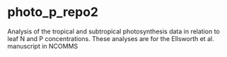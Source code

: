 # photo_p_repo2
Analysis of the tropical and subtropical photosynthesis data in relation to leaf N and P concentrations. These analyses are for the Ellsworth et al. manuscript in NCOMMS
